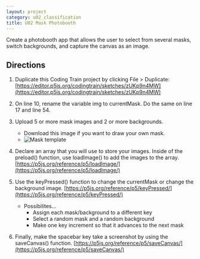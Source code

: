 ```yaml
---
layout: project
category: u02_classification
title: U02 Mask Photobooth
---
```


Create a photobooth app that allows the user to select from several masks, switch backgrounds, and capture the canvas as an image.

## Directions

1. Duplicate this Coding Train project by clicking File > Duplicate: [https://editor.p5js.org/codingtrain/sketches/zUKp9n4MW](https://editor.p5js.org/codingtrain/sketches/zUKp9n4MW)

1. On line 10, rename the variable img to currentMask. Do the same on line 17 and line 54.

1. Upload 5 or more mask images and 2 or more backgrounds. 

    - Download this image if you want to draw your own mask.
    - ![Mask template](https://bradleycodeu.github.io/aicc/u02classification/u02maskphotobooth/maskTemplate.png)

1. Declare an array that you will use to store your images. Inside of the preload() function, use loadImage() to add the images to the array. [https://p5js.org/reference/p5/loadImage/](https://p5js.org/reference/p5/loadImage/)

1. Use the keyPressed() function to change the currentMask or change the background image. [https://p5js.org/reference/p5/keyPressed/](https://p5js.org/reference/p5/keyPressed/)
    - Possibilites...
        - Assign each mask/background to a different key
        - Select a random mask and a random background
        - Make one key increment so that it advances to the next mask

1. Finally, make the spacebar key take a screenshot by using the saveCanvas() function. [https://p5js.org/reference/p5/saveCanvas/](https://p5js.org/reference/p5/saveCanvas/)


